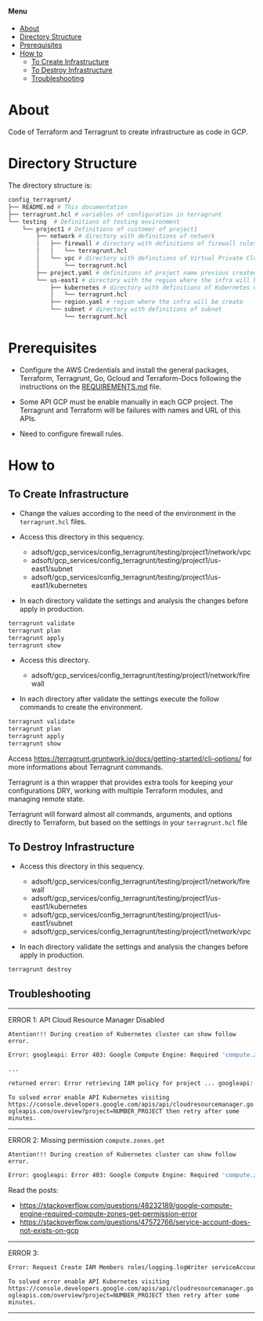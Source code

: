 #### Menu

<!-- TOC -->

- [About](#about)
- [Directory Structure](#directory-structure)
- [Prerequisites](#prerequisites)
- [How to](#how-to)
  - [To Create Infrastructure](#to-create-infrastructure)
  - [To Destroy Infrastructure](#to-destroy-infrastructure)
  - [Troubleshooting](#troubleshooting)

<!-- /TOC -->

# About

Code of Terraform and Terragrunt to create infrastructure as code in GCP.

# Directory Structure

The directory structure is:

```bash
config_terragrunt/
├── README.md # This documentation
├── terragrunt.hcl # variables of configuration in terragrunt
└── testing  # Definitions of testing environment
    └── project1 # Definitions of customer of project1
        ├── network # directory with definitions of network
        │   ├── firewall # directory with definitions of firewall rules
        │   │   └── terragrunt.hcl
        │   └── vpc # directory with definitions of Virtual Private Cloud
        │       └── terragrunt.hcl
        ├── project.yaml # definitions of project name previous created in GCP and file location of credentials of AWS and service account of GCP
        └── us-east1 # directory with the region where the infra will be create
            ├── kubernetes # directory with definitions of Kubernetes cluster
            │   └── terragrunt.hcl
            ├── region.yaml # region where the infra will be create
            └── subnet # directory with definitions of subnet
                └── terragrunt.hcl
```

# Prerequisites

* Configure the AWS Credentials and install the general packages, Terraform, Terragrunt, Go, Gcloud and Terraform-Docs following the instructions on the [REQUIREMENTS.md](REQUIREMENTS.md) file.

* Some API GCP must be enable manually in each GCP project. The Terragrunt and Terraform will be failures with names and URL of this APIs.

* Need to configure firewall rules.

# How to

## To Create Infrastructure

* Change the values according to the need of the environment in the ``terragrunt.hcl`` files.

* Access this directory in this sequency.

    * adsoft/gcp_services/config_terragrunt/testing/project1/network/vpc
    * adsoft/gcp_services/config_terragrunt/testing/project1/us-east1/subnet
    * adsoft/gcp_services/config_terragrunt/testing/project1/us-east1/kubernetes

* In each directory validate the settings and analysis the changes before apply in production.

```bash
terragrunt validate
terragrunt plan
terragrunt apply
terragrunt show
```

* Access this directory.

    * adsoft/gcp_services/config_terragrunt/testing/project1/network/firewall

* In each directory after validate the settings execute the follow commands to create the environment.

```bash
terragrunt validate
terragrunt plan
terragrunt apply
terragrunt show
```

Access https://terragrunt.gruntwork.io/docs/getting-started/cli-options/ for more informations about Terragrunt commands.

Terragrunt is a thin wrapper that provides extra tools for keeping your configurations DRY, working with multiple Terraform modules, and managing remote state.

Terragrunt will forward almost all commands, arguments, and options directly to Terraform, but based on the settings in your ``terragrunt.hcl`` file

## To Destroy Infrastructure

* Access this directory in this sequency.

    * adsoft/gcp_services/config_terragrunt/testing/project1/network/firewall
    * adsoft/gcp_services/config_terragrunt/testing/project1/us-east1/kubernetes
    * adsoft/gcp_services/config_terragrunt/testing/project1/us-east1/subnet
    * adsoft/gcp_services/config_terragrunt/testing/project1/network/vpc

* In each directory validate the settings and analysis the changes before apply in production.

```bash
terragrunt destroy
```

## Troubleshooting

---
ERROR 1: API Cloud Resource Manager Disabled

``Atention!!!
During creation of Kubernetes cluster can show follow error.
``

```bash
Error: googleapi: Error 403: Google Compute Engine: Required 'compute.zones.get' permission for 'projects/...', forbidden

...

returned error: Error retrieving IAM policy for project ... googleapi: Error 403: Cloud Resource Manager API has not been used in project before or it is disabled...
```

``To solved error enable API Kubernetes visiting https://console.developers.google.com/apis/api/cloudresourcemanager.googleapis.com/overview?project=NUMBER_PROJECT then retry after some minutes.``

---

ERROR 2: Missing permission ``compute.zones.get``

``Atention!!!
During creation of Kubernetes cluster can show follow error.
``

```bash
Error: googleapi: Error 403: Google Compute Engine: Required 'compute.zones.get' permission for 'projects...'., forbidden
```

Read the posts: 
* https://stackoverflow.com/questions/48232189/google-compute-engine-required-compute-zones-get-permission-error
* https://stackoverflow.com/questions/47572766/service-account-does-not-exists-on-gcp

---

ERROR 3: 

```bash
Error: Request Create IAM Members roles/logging.logWriter serviceAccount:... for project... returned error: Error retrieving IAM policy for project googleapi: Error 403: Cloud Resource Manager API has not been used in project before or it is disabled.
```

``To solved error enable API Kubernetes visiting https://console.developers.google.com/apis/api/cloudresourcemanager.googleapis.com/overview?project=NUMBER_PROJECT then retry after some minutes.``

---